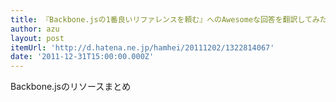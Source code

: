 ```yaml
---
title: 『Backbone.jsの1番良いリファレンスを頼む』へのAwesomeな回答を翻訳してみた - hamheiの日記
author: azu
layout: post
itemUrl: 'http://d.hatena.ne.jp/hamhei/20111202/1322814067'
date: '2011-12-31T15:00:00.000Z'
---
```

Backbone.jsのリソースまとめ
